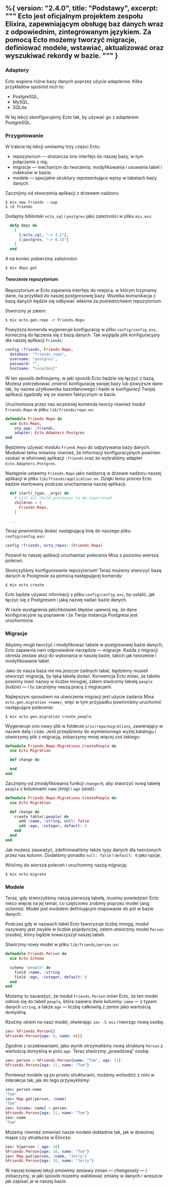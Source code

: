 %{
  version: "2.4.0",
  title: "Podstawy",
  excerpt: """
  Ecto jest oficjalnym projektem zespołu Elixira, zapewniającym obsługę baz danych wraz z odpowiednim, zintegrowanym językiem. Za pomocą Ecto możemy tworzyć migracje, definiować modele, wstawiać, aktualizować oraz wyszukiwać rekordy w bazie.
  """
}
---

### Adaptery

Ecto wspiera różne bazy danych poprzez użycie adapterów. Kilka przykładów spośród nich to:

* PostgreSQL,
* MySQL,
* SQLite.

W tej lekcji skonfigurujemy Ecto tak, by używać go z adapterem PostgreSQL.

### Przygotowanie

W trakcie tej lekcji omówimy trzy części Ecto:

* repozytorium — dostarcza ono interfejs do naszej bazy, w tym połączenie z nią;
* migracje — mechanizm do tworzenia, modyfikowania i usuwania tabel i indeksów w bazie;
* modele — specjalne struktury reprezentujące wpisy w tabelach bazy danych.

Zacznijmy od stworzenia aplikacji z drzewem nadzoru:

```shell
$ mix new friends --sup
$ cd friends
```

Dodajmy biblioteki `ecto_sql` i `postgrex` jako zależności w pliku `mix.exs`:

```elixir
  defp deps do
    [
      {:ecto_sql, "~> 3.2"},
      {:postgrex, "~> 0.15"}
    ]
  end
```

A na koniec pobierzmy zależności:

```shell
$ mix deps.get
```

#### Tworzenie repozytorium

Repozytorium w Ecto zapewnia interfejs do miejsca, w którym trzymamy dane, na przykład do naszej postgresowej bazy.
Wszelka komunikacja z bazą danych będzie się odbywać właśnie za pośrednictwem repozytorium.

Stwórzmy je zatem:

```shell
$ mix ecto.gen.repo -r Friends.Repo
```

Powyższa komenda wygeneruje konfigurację w pliku `config/config.exs`, konieczną do łączenia się z bazą danych.
Tak wygląda plik konfiguracyjny dla naszej aplikacji `Friends`:

```elixir
config :friends, Friends.Repo,
  database: "friends_repo",
  username: "postgres",
  password: "",
  hostname: "localhost"
```

W ten sposób definiujemy, w jaki sposób Ecto będzie się łączyć z bazą. Możesz potrzebować zmienić konfigurację swojej bazy lub powyższe dane tak, by nazwa użytkownika bazodanowego i hasło w konfiguracji Twojej aplikacji zgadzały się ze stanem faktycznym w bazie.

Uruchomiona przez nas wcześniej komenda tworzy również moduł `Friends.Repo` w pliku `lib/friends/repo.ex`:

```elixir
defmodule Friends.Repo do
  use Ecto.Repo, 
    otp_app: :friends,
    adapter: Ecto.Adapters.Postgres
end
```

Będziemy używać modułu `Friend.Repo` do odpytywania bazy danych. Modułowi temu mówimy również, że informacji konfiguracyjnych powinien szukać w elixirowej aplikacji `:friends` oraz że wybraliśmy adapter `Ecto.Adapters.Postgres`.

Następnie ustawmy `Friends.Repo` jako nadzorcę w drzewie nadzoru naszej aplikacji w pliku `lib/friends/application.ex`.
Dzięki temu proces Ecto będzie startowany podczas uruchamiania naszej aplikacji.

```elixir
  def start(_type, _args) do
    # List all child processes to be supervised
    children = [
      Friends.Repo,
    ]

  ...
```

Teraz powinniśmy dodać następującą linię do naszego pliku `config/config.exs`:

```elixir
config :friends, ecto_repos: [Friends.Repo]
```

Pozwoli to naszej aplikacji uruchamiać polecenia Mixa z poziomu wiersza poleceń.

Skończyliśmy konfigurowanie repozytorium!
Teraz możemy stworzyć bazę danych w Postgresie za pomocą następującej komendy:

```shell
$ mix ecto.create
```

Ecto będzie używać informacji z pliku `config/config.exs`, by ustalić, jak łączyć się z Postgresem i jaką nazwę nadać bazie danych.

W razie wystąpienia jakichkolwiek błędów upewnij się, że dane konfiguracyjne są poprawne i że Twoja instancja Postgresa jest uruchomiona.

### Migracje

Abyśmy mogli tworzyć i modyfikować tabele w postgresowej bazie danych, Ecto zapewnia nam odpowiednie narzędzie — migracje.
Każda z migracji określa zestaw akcji do wykonania w naszej bazie, takich jak tworzenie i modyfikowanie tabel.

Jako że nasza baza nie ma jeszcze żadnych tabel, będziemy musieli stworzyć migrację, by taką tabelę dodać.
Konwencja Ecto mówi, że tabele powinny mieć nazwy w liczbie mnogiej, zatem stwórzmy tabelę `people` (_ludzie_) — i tu zacznijmy naszą pracę z migracjami.

Najlepszym sposobem na utworzenie migracji jest użycie zadania Mixa `ecto.gen.migration <name>`, więc w tym przypadku powinniśmy uruchomić następujące polecenie:

```shell
$ mix ecto.gen.migration create_people
```

Wygeneruje ono nowy plik w folderze `priv/repo/migrations`, zawierający w nazwie datę i czas.
Jeśli przejdziemy do wymienionego wyżej katalogu i otworzymy plik z migracją, zobaczymy mniej więcej coś takiego:

```elixir
defmodule Friends.Repo.Migrations.CreatePeople do
  use Ecto.Migration

  def change do

  end
end
```

Zacznijmy od zmodyfikowania funkcji `change/0`, aby stworzyć nową tabelę `people` z kolumnami `name` (_imię_) i `age` (_wiek_):

```elixir
defmodule Friends.Repo.Migrations.CreatePeople do
  use Ecto.Migration

  def change do
    create table(:people) do
      add :name, :string, null: false
      add :age, :integer, default: 0
    end
  end
end
```

Jak możesz zauważyć, zdefiniowaliśmy także typy danych dla tworzonych przez nas kolumn.
Dodaliśmy ponadto `null: false` i `default: 0` jako opcje.

Wróćmy do wiersza poleceń i uruchommy naszą migrację:

```shell
$ mix ecto.migrate
```

### Modele

Teraz, gdy stworzyliśmy naszą pierwszą tabelę, musimy powiedzieć Ecto nieco więcej na jej temat, co częściowo zrobimy poprzez model (ang. _schema_).
Model jest modułem definiującym mapowanie do pól w bazie danych.

Podczas gdy w nazwach tabel Ecto faworyzuje liczbę mnogą, moduł nazywany jest zwykle w liczbie pojedynczej, zatem utwórzmy model `Person` (_osoba_), który będzie towarzyszył naszej tabeli.

Stwórzmy nowy model w pliku `lib/friends/person.ex`:

```elixir
defmodule Friends.Person do
  use Ecto.Schema

  schema "people" do
    field :name, :string
    field :age, :integer, default: 0
  end
end
```

Możemy tu zauważyć, że moduł `Friends.Person` mówi Ecto, że ten model odnosi się do tabeli `people`, która zawiera dwie kolumny: `name` — z typem danych `string`, a także `age` — liczbę całkowitą z zerem jako wartością domyślną.

Rzućmy okiem na nasz model, otwierając `iex -S mix` i tworząc nową osobę:

```elixir
iex> %Friends.Person{}
%Friends.Person{age: 0, name: nil}
```

Zgodnie z oczekiwaniami, jako wynik otrzymaliśmy nową strukturę `Person` z wartością domyślną w polu `age`.
Teraz stwórzmy „prawdziwą” osobę:

```elixir
iex> person = %Friends.Person{name: "Tom", age: 11}
%Friends.Person{age: 11, name: "Tom"}
```

Ponieważ modele są po prostu strukturami, możemy wchodzić z nimi w interakcje tak, jak do tego przywykliśmy:

```elixir
iex> person.name
"Tom"
iex> Map.get(person, :name)
"Tom"
iex> %{name: name} = person
%Friends.Person{age: 11, name: "Tom"}
iex> name
"Tom"
```

Możemy również zmieniać nasze modele dokładnie tak, jak w dowolnej mapie czy strukturze w Elixirze:

```elixir
iex> %{person | age: 18}
%Friends.Person{age: 18, name: "Tom"}
iex> Map.put(person, :name, "Jerry")
%Friends.Person{age: 18, name: "Jerry"}
```

W naszej kolejnej lekcji omówimy zestawy zmian — _changesety_ — i zobaczymy, w jaki sposób możemy walidować zmiany w danych i wreszcie jak zapisać je w naszej bazie.
